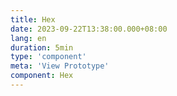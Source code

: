 ```yaml
---
title: Hex
date: 2023-09-22T13:38:00.000+08:00
lang: en
duration: 5min
type: 'component'
meta: 'View Prototype'
component: Hex
---
```


<Hex />

<br />
